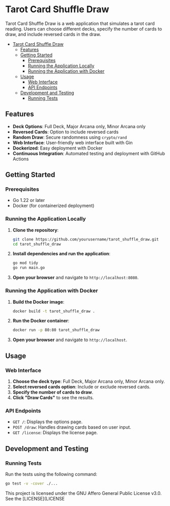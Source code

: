 # Tarot Card Shuffle Draw

Tarot Card Shuffle Draw is a web application that simulates a tarot card reading. Users can choose different decks, specify the number of cards to draw, and include reversed cards in the draw.

- [Tarot Card Shuffle Draw](#tarot-card-shuffle-draw)
  - [Features](#features)
  - [Getting Started](#getting-started)
    - [Prerequisites](#prerequisites)
    - [Running the Application Locally](#running-the-application-locally)
    - [Running the Application with Docker](#running-the-application-with-docker)
  - [Usage](#usage)
    - [Web Interface](#web-interface)
    - [API Endpoints](#api-endpoints)
  - [Development and Testing](#development-and-testing)
    - [Running Tests](#running-tests)


## Features

- **Deck Options**: Full Deck, Major Arcana only, Minor Arcana only
- **Reversed Cards**: Option to include reversed cards
- **Random Draw**: Secure randomness using `crypto/rand`
- **Web Interface**: User-friendly web interface built with Gin
- **Dockerized**: Easy deployment with Docker
- **Continuous Integration**: Automated testing and deployment with GitHub Actions

## Getting Started

### Prerequisites

- Go 1.22 or later
- Docker (for containerized deployment)

### Running the Application Locally

1. **Clone the repository**:

    ```sh
    git clone https://github.com/yourusername/tarot_shuffle_draw.git
    cd tarot_shuffle_draw
    ```

2. **Install dependencies and run the application**:

    ```sh
    go mod tidy
    go run main.go
    ```

3. **Open your browser** and navigate to `http://localhost:8080`.

### Running the Application with Docker

1. **Build the Docker image**:

    ```sh
    docker build -t tarot_shuffle_draw .
    ```

2. **Run the Docker container**:

    ```sh
    docker run -p 80:80 tarot_shuffle_draw
    ```

3. **Open your browser** and navigate to `http://localhost`.

## Usage

### Web Interface

1. **Choose the deck type**: Full Deck, Major Arcana only, Minor Arcana only.
2. **Select reversed cards option**: Include or exclude reversed cards.
3. **Specify the number of cards to draw**.
4. **Click "Draw Cards"** to see the results.

### API Endpoints

- `GET /`: Displays the options page.
- `POST /draw`: Handles drawing cards based on user input.
- `GET /license`: Displays the license page.

## Development and Testing

### Running Tests

Run the tests using the following command:

```sh
go test -v -cover ./...
```

This project is licensed under the GNU Affero General Public License v3.0. See the [LICENSE](LICENSE